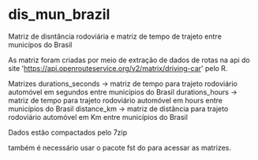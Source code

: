 # dis_mun_brazil

Matriz de disntância rodoviária e matriz de tempo de trajeto entre municípos do Brasil


As matriz foram criadas por meio de extração de dados de rotas na api do site 'https://api.openrouteservice.org/v2/matrix/driving-car'  pelo R.

Matrizes 
durations_seconds ->  matriz de tempo para trajeto rodoviário automóvel em segundos entre municípios do Brasil
durations_hours ->  matriz de tempo para trajeto rodoviário automóvel em hours entre municípios do Brasil
distance_km ->  matriz de distância para trajeto rodoviário automóvel  em Km entre municípios do Brasil

Dados estão compactados pelo 7zip

também é necessário usar o pacote fst do para acessar as matrizes.

